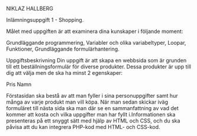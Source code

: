 NIKLAZ HALLBERG

Inlämningsuppgift 1 - Shopping.

Målet med uppgiften är att examinera dina kunskaper i följande moment:

Grundläggande programmering, 
Variabler och olika variabeltyper, 
Loopar,
Funktioner, 
Grundläggande formulärhantering.

Uppgiftsbeskrivning
Din uppgift är att skapa en webbsida som är grunden till ett beställningsformulär för diverse produkter. Dessa produkter är upp till dig att välja men de ska ha minst 2 egenskaper:

Pris
Namn

Förstasidan ska bestå av att man fyller i sina personuppgifter samt hur många av varje produkt man vill köpa. När man sedan skickar iväg formuläret till nästa sida ska man där se en sammanfattning av vad det kommer att kosta och vilka uppgifter man har fyllt i.Informationen ska presenteras på ett snyggt sätt med hjälp av HTML och CSS, och du ska påvisa att du kan integrera PHP-kod med HTML- och CSS-kod. 

